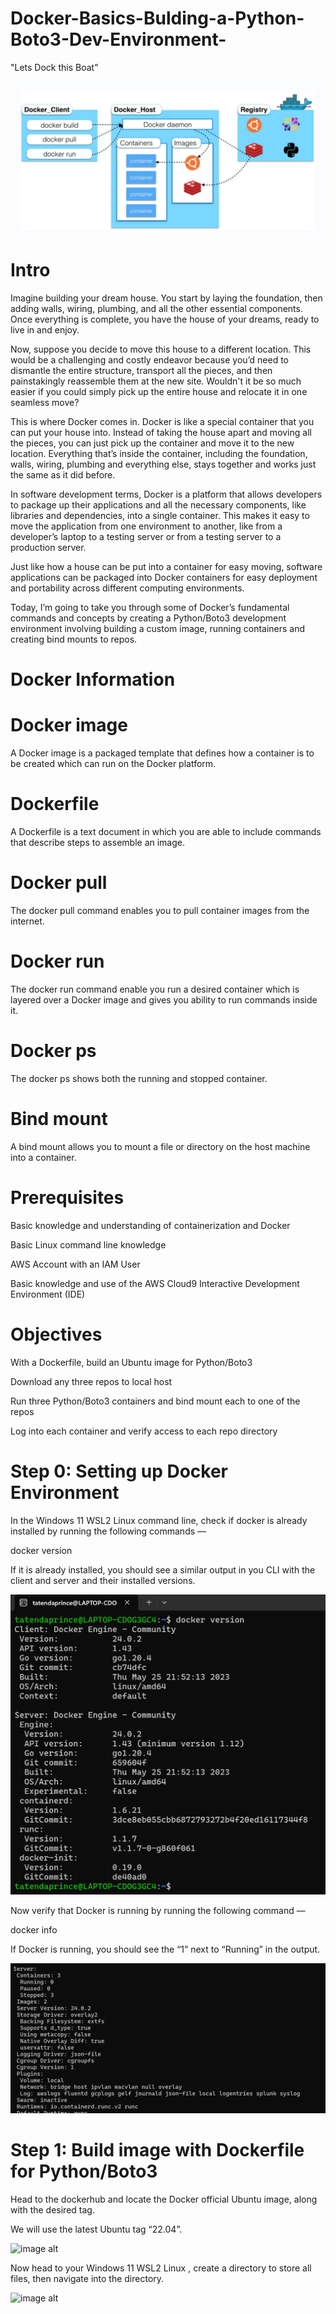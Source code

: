 # Docker-Basics-Bulding-a-Python-Boto3-Dev-Environment-
"Lets Dock this Boat"

![image alt](https://github.com/Tatenda-Prince/Docker-Basics-Bulding-a-Python-Boto3-Dev-Environment-/blob/d3273d3cd5ee5c602193e383042eb26702dc7eeb/images/Screenshot%202024-12-27%20111744.png)

# Intro

Imagine building your dream house. You start by laying the foundation, then adding walls, wiring, plumbing, and all the other essential components. Once everything is complete, you have the house of your dreams, ready to live in and enjoy.

Now, suppose you decide to move this house to a different location. This would be a challenging and costly endeavor because you’d need to dismantle the entire structure, transport all the pieces, and then painstakingly reassemble them at the new site. Wouldn't it be so much easier if you could simply pick up the entire house and relocate it in one seamless move?


This is where Docker comes in. Docker is like a special container that you can put your house into. Instead of taking the house apart and moving all the pieces, you can just pick up the container and move it to the new location. Everything that’s inside the container, including the foundation, walls, wiring, plumbing and everything else, stays together and works just the same as it did before.

In software development terms, Docker is a platform that allows developers to package up their applications and all the necessary components, like libraries and dependencies, into a single container. This makes it easy to move the application from one environment to another, like from a developer’s laptop to a testing server or from a testing server to a production server.

Just like how a house can be put into a container for easy moving, software applications can be packaged into Docker containers for easy deployment and portability across different computing environments.


Today, I’m going to take you through some of Docker’s fundamental commands and concepts by creating a Python/Boto3 development environment involving building a custom image, running containers and creating bind mounts to repos.

# Docker Information

# Docker image

A Docker image is a packaged template that defines how a container is to be created which can run on the Docker platform.

# Dockerfile

A Dockerfile is a text document in which you are able to include commands that describe steps to assemble an image.

# Docker pull

The docker pull command enables you to pull container images from the internet.

# Docker run 

The docker run command enable you run a desired container which is layered over a Docker image and gives you ability to run commands inside it.

# Docker ps

The docker ps shows both the running and stopped container.

# Bind mount

A bind mount allows you to mount a file or directory on the host machine into a container.

# Prerequisites

Basic knowledge and understanding of containerization and Docker

Basic Linux command line knowledge

AWS Account with an IAM User

Basic knowledge and use of the AWS Cloud9 Interactive Development Environment (IDE)

# Objectives

With a Dockerfile, build an Ubuntu image for Python/Boto3

Download any three repos to local host

Run three Python/Boto3 containers and bind mount each to one of the repos

Log into each container and verify access to each repo directory

# Step 0: Setting up Docker Environment

In the Windows 11 WSL2  Linux command line, check if docker is already installed by running the following commands —

docker version

If it is already installed, you should see a similar output in you CLI with the client and server and their installed versions.

![image alt](https://github.com/Tatenda-Prince/Docker-Basics-Bulding-a-Python-Boto3-Dev-Environment-/blob/50ad0e35b112ea23abf2c52c377459d74bb6ad18/images/Screenshot%202024-12-27%20114357.png)


Now verify that Docker is running by running the following command —

docker info


If Docker is running, you should see the “1” next to “Running” in the output.

![image alt](https://github.com/Tatenda-Prince/Docker-Basics-Bulding-a-Python-Boto3-Dev-Environment-/blob/c66b2ab840dee84a652731f2f0d9cf00bb2b78c0/images/Screenshot%202024-12-27%20114438.png)


# Step 1: Build image with Dockerfile for Python/Boto3

Head to the dockerhub and locate the Docker official Ubuntu image, along with the desired tag.

We will use the latest Ubuntu tag “22.04”.

![image alt]()


Now head to your Windows 11 WSL2 Linux , create a directory to store all files, then navigate into the directory.


![image alt]() 















